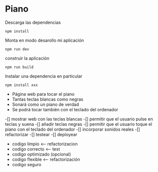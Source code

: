 # Piano

Descarga las dependencias

```
npm install
```

Monta en modo desarollo mi aplicación

```
npm run dev
```

construir la aplicación

```
npm run build
```

Instalar una dependencia en particular

```
npm install xxx
```

- Página web para tocar el piano
- Tantas teclas blancas como negras
- Sonará como un piano de verdad
- Se podrá tocar también con el teclado del ordenador

-[] mostrar web con las teclas blancas
-[] permitir que el usuario pulse en teclas y suena
-[] añadir teclas negras
-[] permitir que el usuario toque el piano con el teclado del ordenador
-[] incorporar sonidos reales
-[] refactorizar
-[] testear
-[] deployear

- codigo limpio <-- refactorizacion
- codigo correcto <-- test
- codigo optimizado (opcional)
- codigo flexible <-- refactorización
- codigo seguro

